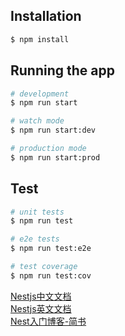## Installation

```bash
$ npm install
```

## Running the app

```bash
# development
$ npm run start

# watch mode
$ npm run start:dev

# production mode
$ npm run start:prod
```

## Test

```bash
# unit tests
$ npm run test

# e2e tests
$ npm run test:e2e

# test coverage
$ npm run test:cov
```

[Nestjs中文文档](https://docs.nestjs.cn)  
[Nestjs英文文档](https://docs.nestjs.com)  
[Nest入门博客-简书](https://www.jianshu.com/p/fb5d9293ffd2)

